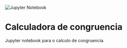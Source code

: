 ![Jupyter Notebook](https://img.shields.io/badge/jupyter-%23FA0F00.svg?style=for-the-badge&logo=jupyter&logoColor=white)
# Calculadora de congruencia

Jupyter notebook para o calculo de congruencia.

